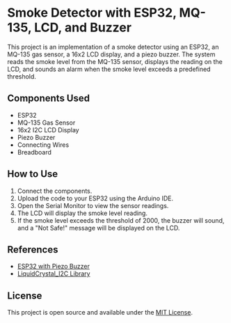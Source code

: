 # Smoke Detector with ESP32, MQ-135, LCD, and Buzzer

This project is an implementation of a smoke detector using an ESP32, an MQ-135 gas sensor, a 16x2 LCD display, and a piezo buzzer. The system reads the smoke level from the MQ-135 sensor, displays the reading on the LCD, and sounds an alarm when the smoke level exceeds a predefined threshold.

## Components Used

- ESP32
- MQ-135 Gas Sensor
- 16x2 I2C LCD Display
- Piezo Buzzer
- Connecting Wires
- Breadboard

## How to Use

1. Connect the components.
2. Upload the code to your ESP32 using the Arduino IDE.
3. Open the Serial Monitor to view the sensor readings.
4. The LCD will display the smoke level reading.
5. If the smoke level exceeds the threshold of 2000, the buzzer will sound, and a "Not Safe!" message will be displayed on the LCD.

## References

- [ESP32 with Piezo Buzzer](https://esp32io.com/tutorials/esp32-piezo-buzzer)
- [LiquidCrystal_I2C Library](https://github.com/johnrickman/LiquidCrystal_I2C)

## License

This project is open source and available under the [MIT License](LICENSE).
